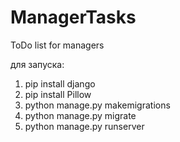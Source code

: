 # ManagerTasks
ToDo list for managers

для запуска:
1. pip install django
2. pip install Pillow
3. python manage.py makemigrations
4. python manage.py migrate
5. python manage.py runserver

